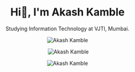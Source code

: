 <h1 align="center">Hi👋, I'm Akash Kamble</h1>

<p align="center">
 Studying Information Technology at VJTI, Mumbai.
</p>

<div align="center">

<p><img align="" src="https://github-readme-stats.vercel.app/api/top-langs?username=Aka-sky" alt="Akash Kamble" ></p>

<p>&nbsp;<img align="" src="https://github-readme-stats.vercel.app/api?username=Aka-sky" alt="Akash Kamble"/></p>

<p><img src="https://github-readme-streak-stats.herokuapp.com/?user=Aka-sky" alt="Akash Kamble""></p>

</div>
<!--- 👋 Hi, I’m @Aka-sky
- 👀 I’m interested in ...
- 🌱 I’m currently learning ...
- 💞️ I’m looking to collaborate on ...
- 📫 How to reach me ...
--->
<!---
Aka-sky/Aka-sky is a ✨ special ✨ repository because its `README.md` (this file) appears on your GitHub profile.
You can click the Preview link to take a look at your changes.
--->
 
